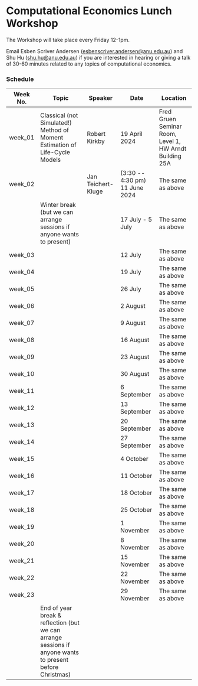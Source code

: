 # Computational Economics Lunch Workshop

The Workshop will take place every Friday 12-1pm.

Email Esben Scriver Andersen ([esbenscriver.andersen@anu.edu.au](mailto:esbenscriver.andersen@anu.edu.au)) and Shu Hu ([shu.hu@anu.edu.au](mailto:shu.hu@anu.edu.au)) if you are interested in hearing or giving a talk of 30-60 minutes related to any topics of computational economics.

### Schedule

| Week No. | Topic                                                       | Speaker                                                     | Date              | Location                                                   |
| -------- | ------------------------------------------------------------ | ------------------------------------------------------------ | ----------------- | ------------------------------------------------------- |
| week_01 | Classical (not Simulated!) Method of Moment Estimation of Life-Cycle Models | Robert Kirkby | 19 April 2024 | Fred Gruen Seminar Room, Level 1, HW Arndt Building 25A |
| week_02  |       | Jan Teichert-Kluge |  (3:30 -- 4:30 pm) 11 June 2024    | The same as above                                       |
|  | Winter break (but we can arrange sessions if anyone wants to present) | | 17 July - 5 July | The same as above |
| week_03 |       |         | 12 July | The same as above |
| week_04 | | | 19 July | The same as above |
| week_05 |  | | 26 July | The same as above |
| week_06 |  | | 2 August | The same as above |
| week_07 |  | | 9 August | The same as above |
| week_08 |  | | 16 August | The same as above |
| week_09 |  | | 23 August | The same as above |
| week_10 |  | | 30 August | The same as above |
| week_11 |  | | 6 September | The same as above |
| week_12 |  | | 13 September | The same as above |
| week_13 |  | | 20 September | The same as above |
| week_14 |  | | 27 September | The same as above |
| week_15 |  | | 4 October | The same as above |
| week_16 | | | 11 October | The same as above |
| week_17 | | | 18 October | The same as above |
| week_18 | | | 25 October | The same as above |
| week_19 | | | 1 November | The same as above |
| week_20 | | | 8 November | The same as above |
| week_21 | | | 15 November | The same as above |
| week_22 | | | 22 November | The same as above |
| week_23 | | | 29 November | The same as above |
| | End of year break & reflection (but we can arrange sessions if anyone wants to present before Christmas) | | | |

